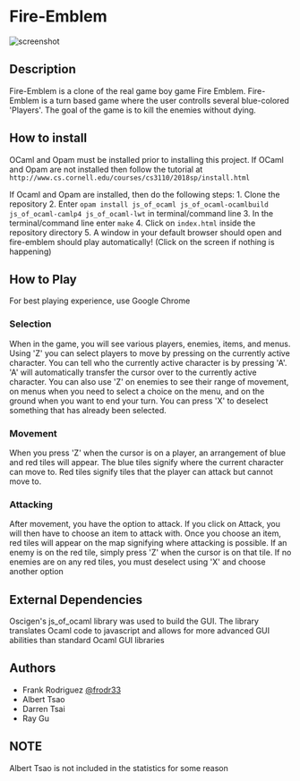 # Fire-Emblem

![screenshot](Sprites/screenshot.PNG)

## Description
Fire-Emblem is a clone of the real game boy game Fire Emblem. Fire-Emblem is a turn based game where the user controlls several blue-colored 'Players'. The goal of the game is to kill the enemies without dying.

## How to install
OCaml and Opam must be installed prior to installing this project. If OCaml and Opam are not installed then follow the
tutorial at `http://www.cs.cornell.edu/courses/cs3110/2018sp/install.html`

If Ocaml and Opam are installed, then do the following steps:
	1. Clone the repository
	2. Enter `opam install js_of_ocaml js_of_ocaml-ocamlbuild js_of_ocaml-camlp4 js_of_ocaml-lwt` in terminal/command line
	3. In the terminal/command line enter `make`
	4. Click on `index.html` inside the repository directory
	5. A window in your default browser should open and fire-emblem should play automatically! (Click on the screen if nothing is happening)

## How to Play
For best playing experience, use Google Chrome
### Selection
When in the game, you will see various players, enemies, items, and menus. Using 'Z' you can select players to move by pressing on the currently active character. You can tell who the currently active character is by pressing 'A'. 'A' will automatically transfer the cursor over to the currently active character. You can also use 'Z' on enemies to see their range of movement, on menus when you need to select a choice on the menu, and on the ground when you want to end your turn. You can press 'X' to deselect something that has already been selected.

### Movement
When you press 'Z' when the cursor is on a player, an arrangement of blue and red tiles will appear. The blue tiles signify where the current character can move to. Red tiles signify tiles that the player can attack but cannot move to.

### Attacking
After movement, you have the option to attack. If you click on Attack, you will then have to choose an item to attack with. Once you choose an item, red tiles will appear on the map signifying where attacking is possible. If an enemy is on the red tile, simply press 'Z' when the cursor is on that tile. If no enemies are on any red tiles, you must deselect using 'X' and choose another option

## External Dependencies
Oscigen's js_of_ocaml library was used to build the GUI. The library translates Ocaml code to javascript and allows for more advanced GUI abilities than standard Ocaml GUI libraries

## Authors
- Frank Rodriguez [@frodr33](https://github.com/frodr33)
- Albert Tsao
- Darren Tsai
- Ray Gu

## NOTE
Albert Tsao is not included in the statistics for some reason
